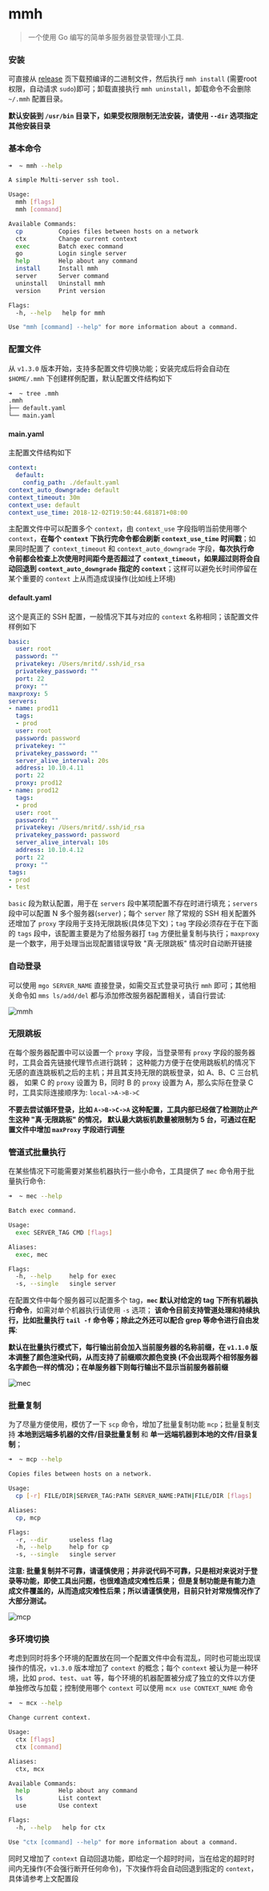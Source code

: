# mmh

> 一个使用 Go 编写的简单多服务器登录管理小工具.

### 安装

可直接从 [release](https://github.com/mritd/mmh/releases) 页下载预编译的二进制文件，然后执行 `mmh install` (需要root 权限，自动请求 `sudo`)即可；卸载直接执行 `mmh uninstall`，卸载命令不会删除 `~/.mmh` 配置目录。

**默认安装到 `/usr/bin` 目录下，如果受权限限制无法安装，请使用 `--dir` 选项指定其他安装目录**

### 基本命令

```sh
➜  ~ mmh --help

A simple Multi-server ssh tool.

Usage:
  mmh [flags]
  mmh [command]

Available Commands:
  cp          Copies files between hosts on a network
  ctx         Change current context
  exec        Batch exec command
  go          Login single server
  help        Help about any command
  install     Install mmh
  server      Server command
  uninstall   Uninstall mmh
  version     Print version

Flags:
  -h, --help   help for mmh

Use "mmh [command] --help" for more information about a command.
```

### 配置文件

从 `v1.3.0` 版本开始，支持多配置文件切换功能；安装完成后将会自动在 `$HOME/.mmh` 下创建样例配置，默认配置文件结构如下

``` sh
➜  ~ tree .mmh
.mmh
├── default.yaml
└── main.yaml
```

#### main.yaml

主配置文件结构如下

``` yaml
context:
  default:
    config_path: ./default.yaml
context_auto_downgrade: default
context_timeout: 30m
context_use: default
context_use_time: 2018-12-02T19:50:44.681871+08:00
```

主配置文件中可以配置多个 `context`，由 `context_use` 字段指明当前使用哪个 `context`，**在每个 `context` 下执行完命令都会刷新 `context_use_time` 时间戳**；如果同时配置了 `context_timeout` 和 `context_auto_downgrade` 字段，**每次执行命令前都会检查上次使用时间距今是否超过了 `context_timeout`，如果超过则将会自动回退到 `context_auto_downgrade` 指定的 `context`**；这样可以避免长时间停留在某个重要的 `context` 上从而造成误操作(比如线上环境)

#### default.yaml

这个是真正的 SSH 配置，一般情况下其与对应的 `context` 名称相同；该配置文件样例如下

``` yaml
basic:
  user: root
  password: ""
  privatekey: /Users/mritd/.ssh/id_rsa
  privatekey_password: ""
  port: 22
  proxy: ""
maxproxy: 5
servers:
- name: prod11
  tags:
  - prod
  user: root
  password: password
  privatekey: ""
  privatekey_password: ""
  server_alive_interval: 20s
  address: 10.10.4.11
  port: 22
  proxy: prod12
- name: prod12
  tags:
  - prod
  user: root
  password: ""
  privatekey: /Users/mritd/.ssh/id_rsa
  privatekey_password: password
  server_alive_interval: 10s
  address: 10.10.4.12
  port: 22
  proxy: ""
tags:
- prod
- test
```

`basic` 段为默认配置，用于在 `servers` 段中某项配置不存在时进行填充；`servers` 段中可以配置 N 多个服务器(`server`)；每个 `server` 除了常规的 SSH 相关配置外还增加了 `proxy` 字段用于支持无限跳板(具体见下文)；`tag` 字段必须存在于在下面的 `tags` 段中，该配置主要是为了给服务器打 `tag` 方便批量复制与执行；`maxproxy` 是一个数字，用于处理当出现配置错误导致 "真·无限跳板" 情况时自动断开链接


### 自动登录 

可以使用 `mgo SERVER_NAME` 直接登录，如需交互式登录可执行 `mmh` 即可；其他相关命令如 `mms ls/add/del` 
都与添加修改服务器配置相关，请自行尝试:

![mmh](img/mmh.gif)

### 无限跳板

在每个服务器配置中可以设置一个 `proxy` 字段，当登录带有 `proxy` 字段的服务器时，工具会首先链接代理节点进行跳转；
这种能力方便于在使用跳板机的情况下无感的直连跳板机之后的主机；并且其支持无限的跳板登录，如 A、B、C 三台机器，
如果 C 的 `proxy` 设置为 B，同时 B 的 `proxy` 设置为 A，那么实际在登录 C 时，工具实际连接顺序为: `local->A->B->C`

**不要去尝试循环登录，比如 `A->B->C->A` 这种配置，工具内部已经做了检测防止产生这种 "真·无限跳板" 的情况，
默认最大跳板机数量被限制为 5 台，可通过在配置文件中增加 `maxProxy` 字段进行调整**

### 管道式批量执行

在某些情况下可能需要对某些机器执行一些小命令，工具提供了 `mec` 命令用于批量执行命令:

```sh
➜  ~ mec --help

Batch exec command.

Usage:
  exec SERVER_TAG CMD [flags]

Aliases:
  exec, mec

Flags:
  -h, --help     help for exec
  -s, --single   single server
```

在配置文件中每个服务器可以配置多个 tag，**`mec` 默认对给定的 tag 下所有机器执行命令**，如需对单个机器执行请使用 `-s` 选项；
**该命令目前支持管道处理和持续执行，比如批量执行 `tail -f` 命令等；除此之外还可以配合 grep 等命令进行自由发挥**:

**默认在批量执行模式下，每行输出前会加入当前服务器的名称前缀，在 `v1.1.0` 版本调整了颜色渲染代码，从而支持了前缀顺次颜色变换
(不会出现两个相邻服务器名字颜色一样的情况)；在单服务器下则每行输出不显示当前服务器前缀**

![mec](img/mec.gif)

### 批量复制

为了尽量方便使用，模仿了一下 `scp` 命令，增加了批量复制功能 `mcp`；批量复制支持 **本地到远端多机器的文件/目录批量复制** 和
**单一远端机器到本地的文件/目录复制**；

```sh
➜  ~ mcp --help

Copies files between hosts on a network.

Usage:
  cp [-r] FILE/DIR|SERVER_TAG:PATH SERVER_NAME:PATH|FILE/DIR [flags]

Aliases:
  cp, mcp

Flags:
  -r, --dir      useless flag
  -h, --help     help for cp
  -s, --single   single server
```

**注意: 批量复制并不可靠，请谨慎使用；并非说代码不可靠，只是相对来说对于登录等功能，即使工具出问题，也很难造成灾难性后果；
但是复制功能是有能力造成文件覆盖的，从而造成灾难性后果；所以请谨慎使用，目前只针对常规情况作了大部分测试。**

![mcp](img/mcp.gif)

### 多环境切换

考虑到同时将多个环境的配置放在同一个配置文件中会有混乱，同时也可能出现误操作的情况，`v1.3.0` 版本增加了 `context` 的概念；每个 `context` 被认为是一种环境，比如 `prod`、`test`、`uat` 等，每个环境的机器配置被分成了独立的文件以方便单独修改与加载；控制使用哪个 `context` 可以使用 `mcx use CONTEXT_NAME` 命令

``` sh
➜  ~ mcx --help

Change current context.

Usage:
  ctx [flags]
  ctx [command]

Aliases:
  ctx, mcx

Available Commands:
  help        Help about any command
  ls          List context
  use         Use context

Flags:
  -h, --help   help for ctx

Use "ctx [command] --help" for more information about a command.
```

同时又增加了 `context` 自动回退功能，即给定一个超时时间，当在给定的超时时间内无操作(不会强行断开任何命令)，下次操作将会自动回退到指定的 `context`，具体请参考上文配置段
